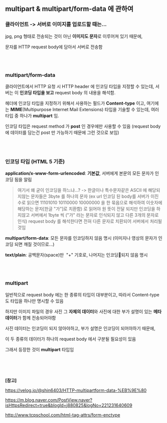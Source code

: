 ## multipart & multipart/form-data 에 관하여

### 클라이언트 -> 서버로 이미지를 업로드할 때는...

jpg, png 형태로 전송되는 것이 아닌 **이미지도 문자**로 이루어져 있기 때문에,

문자를 HTTP request body에 담아서 서버로 전송함

<br />
<br />

### multipart/form-data

클라이언트에서 HTTP 요청 시 HTTP header 에 인코딩 타입을 지정할 수 있는데, 서버는 이 **인코딩 타입을 보고** request body 의 내용을 해석함.

헤더에 인코딩 타입을 지정하기 위해서 사용하는 필드가 **Content-type** 이고, 여기에는 **MIME**(Multipurpose Internet Mail Extensions) 타입을 기술할 수 있는데, 여러 타입 중 하나가 **multipart** 임.

인코딩 타입은 request method 가 **post** 인 경우에만 사용할 수 있음 (request body 에 데이터를 담는건 post 만 가능하기 때문에 그런 것으로 보임)

<br />
<br />

### 인코딩 타입 (HTML 5 기준)

**application/x-www-form-urlencoded**: **기본값**, 서버에게 본문의 모든 문자가 인코딩 됨을 알림

> 여기서 왜 굳이 인코딩을 하느냐...? -> 한글이나 특수문자같은 ASCII 에 해당되지않는 문자들은 3byte 를 하나의 문자
> (ex url 인코딩 된 body를 서버가 이진수로 읽으면 11101010 10110000 10000000 을 한 묶음으로 해석하여 이숫자에 해당하는 문자[한글 "가"]로 치환함) 
> 로 읽어야 원 뜻이 전달 되지만 인코딩을 하지않고 서버에서 1byte 씩 ("가" 라는 문자로 인식되지 않고 다른 3개의 문자로 인식) request body 를 해석한다면 전혀 다른 문자로 치환되어 서버에서 처리될 것임

**multipart/form-data**: 모든 문자를 인코딩하지 않음 명시 (이미지나 영상의 문자가 인코딩 되면 깨질 것이므로...)

**text/plain**: 공백문자(space)만  "+" 기호로, 나머지는 인코딩되지 않음 명시

<br />
<br />

### multipart

일반적으로 request body 에는 한 종류의 타입이 대부분이고, 따라서 Content-type 도 타입을 하나만 명시할 수 있음

하지만 이미지 파일의 경우 사진 그 **자체의 데이터**와 사진에 대한 부가 설명이 있는 **메타 데이터**가 함께 전송되어야함

사진 데이터는 인코딩이 되지 않아야하고, 부가 설명은 인코딩이 되어야하기 때문에,

이 두 종류의 데이터가 하나의 request body 에서 구분될 필요성이 있음

그래서 등장한 것이 **multipart** 타입임

<br />
<br />
<br />

**[참고]**

https://velog.io/@shin6403/HTTP-multipartform-data-%EB%9E%80

https://m.blog.naver.com/PostView.naver?isHttpsRedirect=true&blogId=j880825&logNo=221231640609

http://www.tcpschool.com/html-tag-attrs/form-enctype
